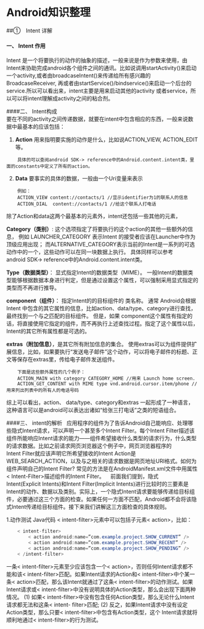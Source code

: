 # Android知识整理

##①　Intent 详解

#### 一、 Intent 作用
Intent 是一个将要执行的动作的抽象的描述，一般来说是作为参数来使用，由Intent来协助完成android各个组件之间的通讯。比如说调用startActivity()来启动一个activity,或者由broadcaseIntent()来传递给所有感兴趣的BroadcaseReceiver, 再或者由startService()/bindservice()来启动一个后台的service.所以可以看出来，intent主要是用来启动其他的activity 或者service，所以可以将intent理解成activity之间的粘合剂。

####二、 Intent构成  
要在不同的activity之间传递数据，就要在intent中包含相应的东西，一般来说数据中最基本的应该包括： 

1. __Action__ 用来指明要实施的动作是什么，比如说ACTION_VIEW, ACTION_EDIT等。
~~~
    具体的可以查阅android SDK-> reference中的Android.content.intent类，里面的constants中定义了所有的action。
~~~
2. __Data__ 要事实的具体的数据，一般由一个Uri变量来表示    
~~~
    例如：   
    ACTION_VIEW content://contacts/1 //显示identifier为1的联系人的信息    
    ACTION_DIAL  content://contacts/1 //给这个联系人打电话
~~~
除了Action和data这两个最基本的元素外，intent还包括一些其他的元素，

__Category（类别）__: 这个选项指定了将要执行的这个action的其他一些额外的信息，
例如 LAUNCHER_CATEGORY 表示Intent 的接受者应该在Launcher中作为顶级应用出现；
而ALTERNATIVE_CATEGORY表示当前的Intent是一系列的可选动作中的一个，这些动作可以在同一块数据上执行。
具体同样可以参考android SDK-> reference中的Android.content.intent类。

__Type（数据类型）__： 显式指定Intent的数据类型（MIME）。
一般Intent的数据类型能够根据数据本身进行判定，但是通过设置这个属性，可以强制采用显式指定的类型而不再进行推导。

__component（组件）__： 指定Intent的的目标组件的 类名称。
通常 Android会根据Intent 中包含的其它属性的信息，比如action、data/type、category进行查找，最终找到一个与之匹配的目标组件。
但是，如果 component这个属性有指定的话，将直接使用它指定的组件，而不再执行上述查找过程。指定了这个属性以后，Intent的其它所有属性都是可选的。

__extras（附加信息）__，是其它所有附加信息的集合。
使用extras可以为组件提供扩展信息，比如，如果要执行“发送电子邮件”这个动作，可以将电子邮件的标题、正文等保存在extras里，传给电子邮件发送组件。    

~~~
    下面是这些额外属性的几个例子：   
    ACTION_MAIN with category CATEGORY_HOME //用来 Launch home screen.  
    ACTION_GET_CONTENT with MIME type vnd.android.cursor.item/phone //用来列出列表中的所有人的电话号码   
~~~

综上可以看出，action、 data/type、category和extras 一起形成了一种语言，这种语言可以是android可以表达出诸如“给张三打电话”之类的短语组合。

####三、 intent的解析  
应用程序的组件为了告诉Android自己能响应、处理哪些隐式Intent请求，可以声明一个甚至多个Intent Filter。每个Intent Filter描述该组件所能响应Intent请求的能力——组件希望接收什么类型的请求行为，什么类型的请求数据。比如之前请求网页浏览器这个例子中，网页浏览器程序的Intent Filter就应该声明它所希望接收的Intent Action是WEB_SEARCH_ACTION，以及与之相关的请求数据是网页地址URI格式。如何为组件声明自己的Intent Filter? 常见的方法是在AndroidManifest.xml文件中用属性< Intent-Filter>描述组件的Intent Filter。 
  前面我们提到，隐式Intent(Explicit Intents)和Intent Filter(Implicit Intents)进行比较时的三要素是Intent的动作、数据以及类别。实际上，一个隐式Intent请求要能够传递给目标组件，必要通过这三个方面的检查。如果任何一方面不匹配，Android都不会将该隐式Intent传递给目标组件。接下来我们讲解这三方面检查的具体规则。
  
  1.动作测试
  Java代码   < intent-filter>元素中可以包括子元素< action>，比如：

~~~~java
    < intent-filter> 
        < action android:name=”com.example.project.SHOW_CURRENT” />
        < action android:name=”com.example.project.SHOW_RECENT” />
        < action android:name=”com.example.project.SHOW_PENDING” />  
    < /intent-filter>
~~~~
  
  一条< intent-filter>元素至少应该包含一个< action>，否则任何Intent请求都不能和该< intent-filter>匹配。如果Intent请求的Action和< intent-filter>中个某一条< action>匹配，那么该Intent就通过了这条< intent-filter>的动作测试。如果Intent请求或< intent-filter>中没有说明具体的Action类型，那么会出现下面两种情况。   (1) 如果< intent-filter>中没有包含任何Action类型，那么无论什么Intent请求都无法和这条< intent- filter>匹配;   (2) 反之，如果Intent请求中没有设定Action类型，那么只要< intent-filter>中包含有Action类型，这个 Intent请求就将顺利地通过< intent-filter>的行为测试。
